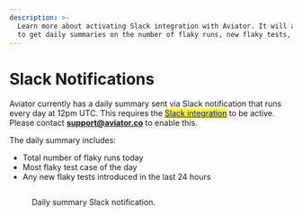 ```yaml
---
description: >-
  Learn more about activating Slack integration with Aviator. It will allow you
  to get daily summaries on the number of flaky runs, new flaky tests, etc.
---
```


# Slack Notifications

Aviator currently has a daily summary sent via Slack notification that runs every day at 12pm UTC. This requires the [<mark style="color:blue;">Slack integration</mark>](https://docs.aviator.co/reference/slack-integration) to be active. Please contact **support@aviator.co** to enable this.

The daily summary includes:

* Total number of flaky runs today
* Most flaky test case of the day
* Any new flaky tests introduced in the last 24 hours

<figure><img src="../.gitbook/assets/Screen Shot 2023-09-07 at 3.09.32 PM.png" alt=""><figcaption><p>Daily summary Slack notification.</p></figcaption></figure>
